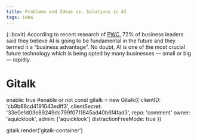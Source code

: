 ```yaml
---
title: Problems and Ideas vs. Solutions in AI
tags: idea
---
```


{:.boxit}
According to recent research of <a href="http://pwc.to/CISAI">PWC</a>, 72% of business leaders said they believe AI is going to be fundamental in the future and they termed it a “business advantage”. No doubt, AI is one of the most crucial future technology which is being opted by many businesses — small or big — rapidly.

<p class="etc"></p>

<link rel="stylesheet" href="/assets/css/gitalk.css">
<script src="/assets/js/gitalk.min.js"></script>

  # Gitalk
  enable: true    #enable or not
  const gitalk = new Gitalk({
  clientID: 'cb9b68cd4191043edff3',
  clientSecret:  '33e0e1d03e89249dc799f0711845ad40b6f4fad3',
  repo: 'comment'
  owner: 'aquicklook',
  admin: ['aquicklook']
  distractionFreeMode: true 
})

gitalk.render('gitalk-container')
